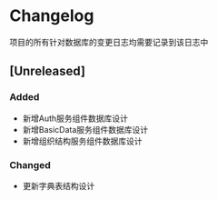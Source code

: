 # Changelog
项目的所有针对数据库的变更日志均需要记录到该日志中

## [Unreleased]
### Added
- 新增Auth服务组件数据库设计
- 新增BasicData服务组件数据库设计
- 新增组织结构服务组件数据库设计

### Changed
- 更新字典表结构设计